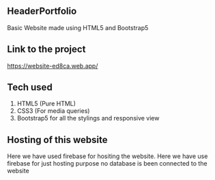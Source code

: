 ## HeaderPortfolio
Basic Website made using HTML5 and Bootstrap5

## Link to the project
https://website-ed8ca.web.app/

## Tech used
1. HTML5 (Pure HTML) <br>
2. CSS3 (For media queries) <br>
3. Bootstrap5 for all the stylings and responsive view

## Hosting of this website
Here we have used firebase for hositing the website. Here we have use firebase for just hosting purpose no database is been connected to the website
